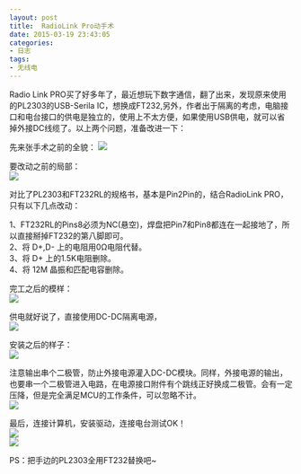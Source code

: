 ```yaml
---
layout: post
title: 	RadioLink Pro动手术
date: 2015-03-19 23:43:05
categories:
- 日志
tags:
- 无线电
---
```


Radio Link PRO买了好多年了，最近想玩下数字通信，翻了出来，发现原来使用的PL2303的USB-Serila IC，想换成FT232,另外，作者出于隔离的考虑，电脑接口和电台接口的供电是独立的，使用上不太方便，如果使用USB供电，就可以省掉外接DC线缆了。以上两个问题，准备改进一下：

先来张手术之前的全貌：
![](https://github.com/bh3nvn/bh3nvn.github.io/raw/master/image/2015-03-19-01.jpg)    

    
要改动之前的局部：    
![](https://github.com/bh3nvn/bh3nvn.github.io/raw/master/image/2015-03-19-02.jpg)    

对比了PL2303和FT232RL的规格书，基本是Pin2Pin的，结合RadioLink PRO，只有以下几点改动：    

1、FT232RL的Pins8必须为NC(悬空)，焊盘把Pin7和Pin8都连在一起接地了，所以直接掰掉FT232的第八脚即可。    
2、将 D+,D- 上的电阻用0Ω电阻代替。    
3、将 D+ 上的1.5K电阻删除。    
4、将 12M 晶振和匹配电容删除。    

完工之后的模样：    
![](https://github.com/bh3nvn/bh3nvn.github.io/raw/master/image/2015-03-19-03.jpg)    

供电就好说了，直接使用DC-DC隔离电源，    
![](https://github.com/bh3nvn/bh3nvn.github.io/raw/master/image/2015-03-19-04.jpg)    

安装之后的样子：    
![](https://github.com/bh3nvn/bh3nvn.github.io/raw/master/image/2015-03-19-05.jpg)    

注意输出串个二极管，防止外接电源灌入DC-DC模块。同样，外接电源的输出，也要串一个二极管进入电路，在电源接口附件有个跳线正好换成二极管。会有一定压降，但是完全满足MCU的工作条件，可以忽略不计。    
![](https://github.com/bh3nvn/bh3nvn.github.io/raw/master/image/2015-03-19-06.jpg)       

最后，连接计算机，安装驱动，连接电台测试OK！    
![](https://github.com/bh3nvn/bh3nvn.github.io/raw/master/image/2015-03-19-07.jpg)    
![](https://github.com/bh3nvn/bh3nvn.github.io/raw/master/image/2015-03-19-08.jpg)    

PS：把手边的PL2303全用FT232替换吧~
